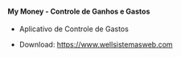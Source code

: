 #### My Money - Controle de Ganhos e Gastos

+ Aplicativo de Controle de Gastos

+ Download: https://www.wellsistemasweb.com
